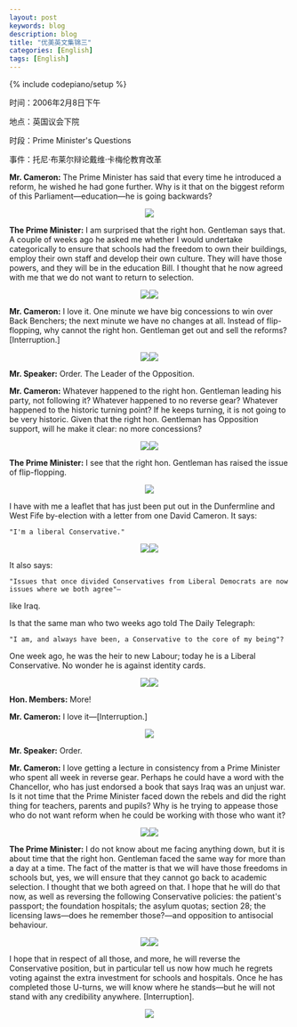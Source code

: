 ```yaml
---
layout: post
keywords: blog
description: blog
title: "优美英文集锦三"
categories: [English]
tags: [English]
---
```

{% include codepiano/setup %}

时间：2006年2月8日下午

地点：英国议会下院

时段：Prime Minister's Questions

事件：托尼·布莱尔辩论戴维·卡梅伦教育改革

**Mr. Cameron:** The Prime Minister has said that every time he introduced a reform, he wished he had gone further. Why is it that on the biggest reform of this Parliament—education—he is going backwards? 

<center><img src="/image/prime-ministers-questions/20110427pmq-01.jpg"></center>

**The Prime Minister:** I am surprised that the right hon. Gentleman says that. A couple of weeks ago he asked me whether I would undertake categorically to ensure that schools had the freedom to own their buildings, employ their own staff and develop their own culture. They will have those powers, and they will be in the education Bill. I thought that he now agreed with me that we do not want to return to selection. 

<!--more-->

<center><img src="/image/prime-ministers-questions/20110427pmq-02.jpg"><img src="/image/prime-ministers-questions/20110427pmq-03.jpg"></center>

**Mr. Cameron:** I love it. One minute we have big concessions to win over Back Benchers; the next minute we have no changes at all. Instead of flip-flopping, why cannot the right hon. Gentleman get out and sell the reforms? [Interruption.]

<center><img src="/image/prime-ministers-questions/20110427pmq-04.jpg"><img src="/image/prime-ministers-questions/20110427pmq-05.jpg"></center>

**Mr. Speaker:** Order. The Leader of the Opposition.

**Mr. Cameron:** Whatever happened to the right hon. Gentleman leading his party, not following it? Whatever happened to no reverse gear? Whatever happened to the historic turning point? If he keeps turning, it is not going to be very historic. Given that the right hon. Gentleman has Opposition support, will he make it clear: no more concessions? 

<center><img src="/image/prime-ministers-questions/20110427pmq-06.jpg"><img src="/image/prime-ministers-questions/20110427pmq-07.jpg"></center>

**The Prime Minister:** I see that the right hon. Gentleman has raised the issue of flip-flopping. 

<center><img src="/image/prime-ministers-questions/20110427pmq-08.jpg"></center>

I have with me a leaflet that has just been put out in the Dunfermline and West Fife by-election with a letter from one David Cameron. It says:

    "I'm a liberal Conservative."

<center><img src="/image/prime-ministers-questions/20110427pmq-09.jpg"><img src="/image/prime-ministers-questions/20110427pmq-10.jpg"></center>

It also says:

    "Issues that once divided Conservatives from Liberal Democrats are now issues where we both agree"—

like Iraq.

Is that the same man who two weeks ago told The Daily Telegraph:

    "I am, and always have been, a Conservative to the core of my being"?

One week ago, he was the heir to new Labour; today he is a Liberal Conservative. No wonder he is against identity cards.

<center><img src="/image/prime-ministers-questions/20110427pmq-11.jpg"><img src="/image/prime-ministers-questions/20110427pmq-12.jpg"></center>

**Hon. Members:** More!

**Mr. Cameron:** I love it—[Interruption.] 

<center><img src="/image/prime-ministers-questions/20110427pmq-13.jpg"></center>

**Mr. Speaker:** Order.

**Mr. Cameron:** I love getting a lecture in consistency from a Prime Minister who spent all week in reverse gear. Perhaps he could have a word with the Chancellor, who has just endorsed a book that says Iraq was an unjust war. Is it not time that the Prime Minister faced down the rebels and did the right thing for teachers, parents and pupils? Why is he trying to appease those who do not want reform when he could be working with those who want it? 

<center><img src="/image/prime-ministers-questions/20110427pmq-14.jpg"><img src="/image/prime-ministers-questions/20110427pmq-15.jpg"></center>

**The Prime Minister:** I do not know about me facing anything down, but it is about time that the right hon. Gentleman faced the same way for more than a day at a time. The fact of the matter is that we will have those freedoms in schools but, yes, we will ensure that they cannot go back to academic selection. I thought that we both agreed on that. I hope that he will do that now, as well as reversing the following Conservative policies: the patient's passport; the foundation hospitals; the asylum quotas; section 28; the licensing laws—does he remember those?—and opposition to antisocial behaviour.

<center><img src="/image/prime-ministers-questions/20110427pmq-16.jpg"><img src="/image/prime-ministers-questions/20110427pmq-17.jpg"></center>

I hope that in respect of all those, and more, he will reverse the Conservative position, but in particular tell us now how much he regrets voting against the extra investment for   schools and hospitals. Once he has completed those U-turns, we will know where he stands—but he will not stand with any credibility anywhere. [Interruption].

<center><img src="/image/prime-ministers-questions/20110427pmq-18.jpg"></center>